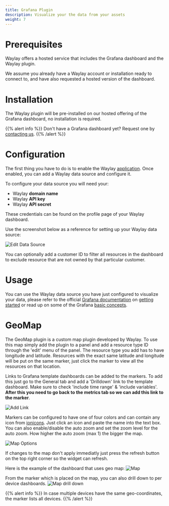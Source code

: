 ```yaml
---
title: Grafana Plugin
description: Visualize your the data from your assets
weight: 7
---
```


# Prerequisites

Waylay offers a hosted service that includes the Grafana dashboard and the Waylay plugin.

We assume you already have a Waylay account or installation ready to connect to, and have also requested a hosted version of the dashboard.

# Installation

The Waylay plugin will be pre-installed on our hosted offering of the Grafana dashboard, no installation is required.

{{% alert info %}}
Don't have a Grafana dashboard yet? Request one by [contacting us](mailto:support@waylay.io).
{{% /alert %}}

# Configuration

The first thing you have to do is to enable the Waylay [application](http://docs.grafana.org/plugins/apps/#enabling-app-plugins). Once enabled, you can add a Waylay data source and configure it.

To configure your data source you will need your:

* Waylay **domain name**
* Waylay **API key**
* Waylay **API secret**

These credentials can be found on the profile page of your Waylay dashboard.

Use the screenshot below as a reference for setting up your Waylay data source:

![Edit Data Source](usage/grafana/datasource.png)

You can optionally add a customer ID to filter all resources in the dashboard to exclude resource that are not owned by that particular customer.

# Usage

You can use the Waylay data source you have just configured to visualize your data, please refer to the official [Grafana documentation](http://docs.grafana.org/) on [getting started](http://docs.grafana.org/guides/getting_started/) or read up on some of the Grafana [basic concepts](http://docs.grafana.org/guides/basic_concepts/).

# GeoMap

The GeoMap plugin is a custom map plugin developed by Waylay. To use this map simply add the plugin to a panel and add a resource type ID through the 'edit' menu of the panel. The resource type you add has to have longitude and latitude. Resources with the exact same latitude and longitude will be put on the same marker, just click the marker to view all the resources on that location.

Links to Grafana template dashboards can be added to the markers. To add this just go to the General tab and add a 'Drilldown' link to the template dashboard. Make sure to check 'include time range' & 'include variables'. __**After this you need to go back to the metrics tab so we can add this link to the marker**__.

![Add Link](usage/grafana/drilldownLink.png)

Markers can be configured to have one of four colors and can contain any icon from [ionicons](http://ionicons.com/). Just click an icon and paste the name into the text box. You can also enable/disable the auto zoom and set the zoom level for the auto zoom. How higher the auto zoom (max 1) the bigger the map.

![Map Options](usage/grafana/mapoptions.png)

If changes to the map don't apply immediatly just press the refresh button on the top right corner so the widget can refresh.


Here is the example of the dashboard that uses geo map:
![Map ](usage/grafana/geo_map.png)

From the marker which is placed on the map, you can also drill down to per device dashboards.
![Map drill down](usage/grafana/details.png)


{{% alert info %}}
In case multiple devices have the same geo-coordinates, the marker lists all devices.
{{% /alert %}}
